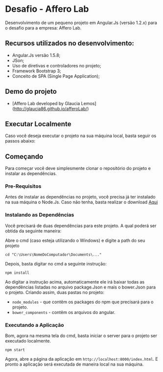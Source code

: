 # Desafio - Affero Lab

Desenvolvimento de um pequeno projeto em Angular.Js (versão 1.2.x) para o desafio para a empresa: Affero Lab.

## Recursos utilizados no desenvolvimento:

- Angular.Js versão 1.5.8;
- JSon;
- Uso de diretivas e controladores no projeto;
- Framework Bootstrap 3;
- Conceito de SPA (Single Page Application);

## Demo do projeto

- [Affero Lab developed by Glaucia Lemos] (http://glaucia86.github.io/afferoLab/)

## Executar Localmente

Caso você deseja executar o projeto na sua máquina local, basta seguir os passos abaixo:

## Começando

Para começar você deve simplesmente clonar o repositório do projeto e instalar as dependências.

### Pre-Requisitos

Antes de instalar as dependências no projeto, você precisa já ter instalado na sua máquina o Node.Js. Caso não tenha, basta realizar o download [Aqui](https://nodejs.org/en/)

### Instalando as Dependências

Você precisará de duas dependências para este projeto. A qual poderá ser obtida da seguinte maneira:

Abre o cmd (caso esteja utilizando o Windows) e digite a path do seu projeto

```
cd "C:\Users\NomeDoComputador\Documents\..."
```

Depois, basta digitar no cmd a seguinte instrução:

```
npm install
```

Ao digitar a instrução acima, automaticamente ele irá baixar todas as dependências listadas no arquivo package.Json e mais o bower.Json para o projeto. Criando assim, duas pastas no projeto: 

* `node_modules` - que contêm os packages do npm que precisará para o projeto.
* `bower_components` - contêm os arquivos do angular.

### Executando a Aplicação

Bom, agora na mesma tela do cmd, basta iniciar o server para o projeto ser executado localmente.

```
npm start
```

Agora, abre a página da aplicação em `http://localhost:8000/index.html`. E pronto a aplicação será executada de maneira local na sua máquina.







